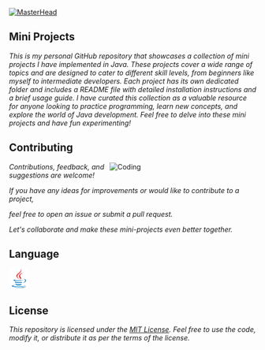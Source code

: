 [![MasterHead](https://repository-images.githubusercontent.com/588181932/e36ec678-7984-4cdd-8e4c-a3932772ff8e)](https://meryemkolbasar.io)

<h2> Mini Projects </h2>

_This is my personal GitHub repository that showcases a collection of mini projects I have implemented in Java. These projects cover a wide range of topics and are designed to cater to different skill levels, from beginners like myself to intermediate developers. Each project has its own dedicated folder and includes a README file with detailed installation instructions and a brief usage guide. I have curated this collection as a valuable resource for anyone looking to practice programming, learn new concepts, and explore the world of Java development. Feel free to delve into these mini projects and have fun experimenting!_

## Contributing

<img align="right" alt="Coding" width="300" src="https://media.tenor.com/tlslhwLM_SEAAAAC/cyber-digital.gif">

_Contributions, feedback, and suggestions are welcome!_

_If you have any ideas for improvements or would like to contribute to a project,_
  
  _feel free to open an issue or submit a pull request._ 

 _Let's collaborate and make these mini-projects even better together._

## Language 

<a href="https://www.java.com" target="_blank" rel="noreferrer"> <img src="https://raw.githubusercontent.com/devicons/devicon/master/icons/java/java-original.svg" alt="java" width="40" height="40"/> </a>

## License

_This repository is licensed under the [MIT License](LICENSE). Feel free to use the code, modify it, or distribute it as per the terms of the license._

